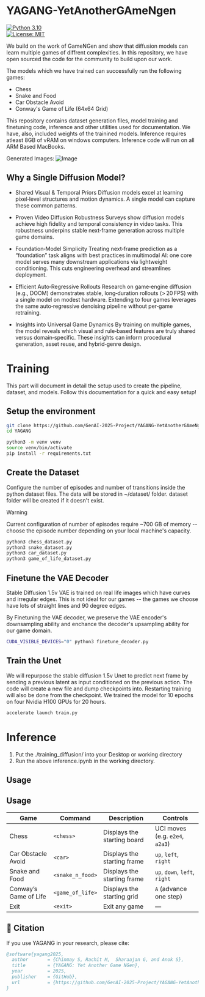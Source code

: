 # YAGANG-YetAnotherGAmeNgen

[![Python 3.10](https://img.shields.io/badge/python-3.10+-blue)](https://www.python.org/)  
[![License: MIT](https://img.shields.io/badge/license-MIT-green)](LICENSE) 

We build on the work of GameNGen and show that diffusion models can learn multiple games of diffrent complexities. In this repository, we have open sourced the code for the community to build upon our work.

The models which we have trained can successfully run the following games:
- Chess
- Snake and Food
- Car Obstacle Avoid
- Conway's Game of Life (64x64 Grid)

This repository contains dataset generation files, model training and finetuning code, inference and other utilities used for documentation. We have, also, included weights of the trainined models. Inference requires atleast 8GB of vRAM on windows computers. Inference code will run on all ARM Based MacBooks.

Generated Images:
![Image](https://github.com/user-attachments/assets/54efe963-45cf-44c5-9060-d9ae5c3109c4)


## Why a Single Diffusion Model?

- Shared Visual & Temporal Priors
   Diffusion models excel at learning pixel‑level structures and motion dynamics. A single model can capture these common patterns.

- Proven Video Diffusion Robustness
   Surveys show diffusion models achieve high fidelity and temporal consistency in video tasks. This robustness underpins stable next‑frame generation across multiple game domains.

- Foundation‑Model Simplicity
   Treating next‑frame prediction as a “foundation” task aligns with best practices in multimodal AI: one core model serves many downstream applications via lightweight conditioning. This cuts engineering overhead and streamlines deployment.

 - Efficient Auto‑Regressive Rollouts
   Research on game‑engine diffusion (e.g., DOOM) demonstrates stable, long‑duration rollouts (> 20 FPS) with a single model on modest hardware. Extending to four games leverages the same auto‑regressive denoising pipeline without per‑game retraining.

- Insights into Universal Game Dynamics
   By training on multiple games, the model reveals which visual and rule‑based features are truly shared versus domain‑specific. These insights can inform procedural generation, asset reuse, and hybrid‑genre design.


# Training

This part will document in detail the setup used to create the pipeline, dataset, and models. Follow this documentation for a quick and easy setup!

## Setup the environment

```bash
git clone https://github.com/GenAI-2025-Project/YAGANG-YetAnotherGAmeNgen-.git
cd YAGANG

python3 -m venv venv
source venv/bin/activate
pip install -r requirements.txt
```

## Create the Dataset

Configure the number of episodes and number of transitions inside the python dataset files. The data will be stored in ~/dataset/ folder. dataset folder will be created if it doesn't exist.

> [!WARNING]
> Current configuration of number of episodes require ~700 GB of memory -- choose the episode number depending on your local machine's capacity.

```bash
python3 chess_dataset.py
python3 snake_dataset.py
python3 car_dataset.py
python3 game_of_life_dataset.py
```
## Finetune the VAE Decoder

Stable Diffusion 1.5v VAE is trained on real life images which have curves and irregular edges. This is not ideal for our games -- the games we choose have lots of straight lines and 90 degree edges.

By Finetuning the VAE decoder, we preserve the VAE encoder's downsampling ability and enchance the decoder's upsampling ability for our game domain.

```bash
CUDA_VISIBLE_DEVICES="0" python3 finetune_decoder.py
```

## Train the Unet

We will repurpose the stable diffusion 1.5v Unet to predict next frame by sending a previous latent as input conditioned on the previous action. The code will create a new file and dump checkpoints into. Restarting training will also be done from the checkpoint. We trained the model for 10 epochs on four Nvidia H100 GPUs for 20 hours.

```bash
accelerate launch train.py
```

# Inference

1. Put the ./training_diffusion/ into your Desktop or working directory
2. Run the above inference.ipynb in the working directory.

## Usage

## Usage

| Game                     | Command              | Description                 | Controls                           |
|--------------------------|----------------------|-----------------------------|------------------------------------|
| Chess                    | `<chess>`            | Displays the starting board | UCI moves (e.g. `e2e4`, `a2a3`)    |
| Car Obstacle Avoid       | `<car>`              | Displays the starting frame | `up`, `left`, `right`              |
| Snake and Food           | `<snake_n_food>`     | Displays the starting frame | `up`, `down`, `left`, `right`      |
| Conway’s Game of Life    | `<game_of_life>`     | Displays the starting grid  | `A` (advance one step)             |
| Exit                     | `<exit>`             | Exit any game               | —                                  |


## 📖 Citation

If you use YAGANG in your research, please cite:

```bibtex
@software{yagang2025,
  author       = {Chinmay S, Rachit M,  Sharaajan G, and Anok S},
  title        = {YAGANG: Yet Another Game NGen},
  year         = 2025,
  publisher    = {GitHub},
  url          = {https://github.com/GenAI-2025-Project/YAGANG-YetAnotherGAmeNgen-}
}
```
